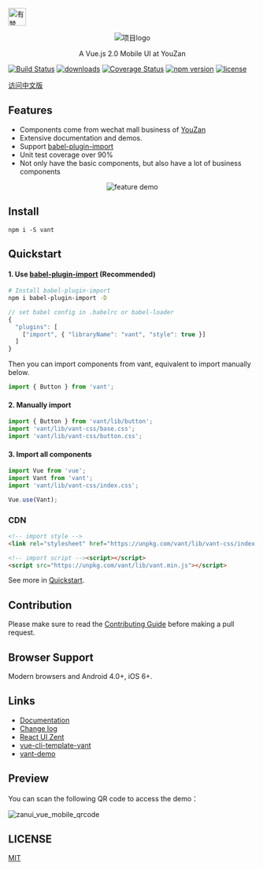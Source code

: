 <p>
    <a href="https://github.com/youzan/"><img alt="有赞logo" width="36px" src="https://img.yzcdn.cn/public_files/2017/02/09/e84aa8cbbf7852688c86218c1f3bbf17.png" alt="youzan">
    </a>
</p>
<p align="center">
    <img alt="项目logo" src="https://img.yzcdn.cn/upload_files/2017/04/20/FlkVrSlOr-SGK9qQqtilN6-IFZyT.png">
</p>
<p align="center">A Vue.js 2.0 Mobile UI at YouZan</p>

[![Build Status](https://travis-ci.org/youzan/vant.svg?branch=master)](https://travis-ci.org/youzan/vant) 
[![downloads](https://img.shields.io/npm/dt/vant.svg)](https://www.npmjs.com/package/vant) 
[![Coverage Status](https://img.shields.io/codecov/c/github/youzan/vant/dev.svg)](https://codecov.io/github/youzan/vant?branch=dev)
[![npm version](https://img.shields.io/npm/v/vant.svg?style=flat)](https://www.npmjs.com/package/vant) 
[![license](https://img.shields.io/npm/l/vant.svg)](https://www.npmjs.com/package/vant)
 
[访问中文版](./README.zh-CN.md)

## Features

- Components come from wechat mall business of [YouZan](https://youzan.com)
- Extensive documentation and demos.
- Support [babel-plugin-import](https://github.com/ant-design/babel-plugin-import)
- Unit test coverage over 90%
- Not only have the basic components, but also have a lot of business components

<p align="center">
  <img alt="feature demo" src="https://img.yzcdn.cn/public_files/2017/09/21/34974ceef63f380373bf3d68ec7907f8.gif">
</p >

## Install

```shell
npm i -S vant
```
 
## Quickstart

#### 1. Use [babel-plugin-import](https://github.com/ant-design/babel-plugin-import) (Recommended)
```bash
# Install babel-plugin-import
npm i babel-plugin-import -D
```

```js
// set babel config in .babelrc or babel-loader
{
  "plugins": [
    ["import", { "libraryName": "vant", "style": true }]
  ]
}
```

Then you can import components from vant, equivalent to import manually below.

```js
import { Button } from 'vant';
```

#### 2. Manually import

```js
import { Button } from 'vant/lib/button';
import 'vant/lib/vant-css/base.css';
import 'vant/lib/vant-css/button.css';
```
 
#### 3. Import all components

```js
import Vue from 'vue';
import Vant from 'vant';
import 'vant/lib/vant-css/index.css';

Vue.use(Vant);
```

### CDN

```html
<!-- import style -->
<link rel="stylesheet" href="https://unpkg.com/vant/lib/vant-css/index.css" />

<!-- import script --><script></script>
<script src="https://unpkg.com/vant/lib/vant.min.js"></script>
```

See more in [Quickstart](https://www.youzanyun.com/zanui/vant#/en-US/component/quickstart).
 
## Contribution
Please make sure to read the [Contributing Guide](./.github/CONTRIBUTING.md) before making a pull request.

## Browser Support
Modern browsers and Android 4.0+, iOS 6+.

## Links
- [Documentation](https://www.youzanyun.com/zanui/vant)
- [Change log](https://www.youzanyun.com/zanui/vant#/en-US/component/changelog)
- [React UI Zent](https://www.youzanyun.com/zanui/react)
- [vue-cli-template-vant](https://github.com/youzan/vue-cli-template-vant) 
- [vant-demo](https://github.com/chenjiahan/vant-demo)
 
## Preview
You can scan the following QR code to access the demo：

![zanui_vue_mobile_qrcode](https://img.yzcdn.cn/v2/image/youzanyun/zanui/pc/zanui_vue_mobile_preview_03.png)
 
## LICENSE

[MIT](https://zh.wikipedia.org/wiki/MIT%E8%A8%B1%E5%8F%AF%E8%AD%89)
